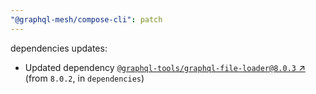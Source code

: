 ```yaml
---
"@graphql-mesh/compose-cli": patch
---
```

dependencies updates:
  - Updated dependency [`@graphql-tools/graphql-file-loader@8.0.3` ↗︎](https://www.npmjs.com/package/@graphql-tools/graphql-file-loader/v/8.0.3) (from `8.0.2`, in `dependencies`)
